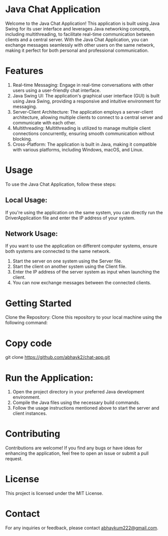 # Java Chat Application


Welcome to the Java Chat Application! This application is built using Java Swing for its user interface and leverages Java networking concepts, including multithreading, to facilitate real-time communication between clients and a central server. With the Java Chat Application, you can exchange messages seamlessly with other users on the same network, making it perfect for both personal and professional communication.

# Features
1. Real-time Messaging: Engage in real-time conversations with other users using a user-friendly chat interface.
2. Java Swing UI: The application's graphical user interface (GUI) is built using Java Swing, providing a responsive and intuitive environment for messaging.
3. Server-Client Architecture: The application employs a server-client architecture, allowing multiple clients to connect to a central server and communicate with each other.
4. Multithreading: Multithreading is utilized to manage multiple client connections concurrently, ensuring smooth communication without blocking.
5. Cross-Platform: The application is built in Java, making it compatible with various platforms, including Windows, macOS, and Linux.

# Usage
To use the Java Chat Application, follow these steps:

## Local Usage:
If you're using the application on the same system, you can directly run the DriverApplication file and enter the IP address of your system.

## Network Usage:
If you want to use the application on different computer systems, ensure both systems are connected to the same network.
1. Start the server on one system using the Server file.
2. Start the client on another system using the Client file.
3. Enter the IP address of the server system as input when launching the client.
4. You can now exchange messages between the connected clients.
   
# Getting Started
Clone the Repository:
Clone this repository to your local machine using the following command:


# Copy code
git clone https://github.com/abhayk2/chat-app.git

# Run the Application:
1. Open the project directory in your preferred Java development environment.
2. Compile the Java files using the necessary build commands.
3. Follow the usage instructions mentioned above to start the server and client instances.

# Contributing
Contributions are welcome! If you find any bugs or have ideas for enhancing the application, feel free to open an issue or submit a pull request.

# License
This project is licensed under the MIT License.

# Contact
For any inquiries or feedback, please contact abhaykum222@gmail.com.
